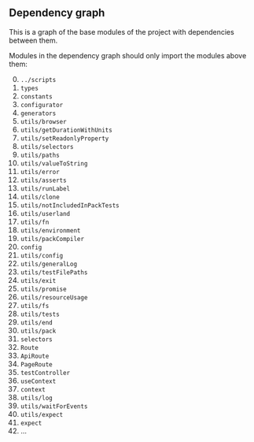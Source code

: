 ## Dependency graph

This is a graph of the base modules of the project with dependencies between them.

Modules in the dependency graph should only import the modules above them:

0. `../scripts`
1. `types`
2. `constants`
3. `configurator`
4. `generators`
5. `utils/browser`
6. `utils/getDurationWithUnits`
7. `utils/setReadonlyProperty`
8. `utils/selectors`
9. `utils/paths`
10. `utils/valueToString`
11. `utils/error`
12. `utils/asserts`
13. `utils/runLabel`
14. `utils/clone`
15. `utils/notIncludedInPackTests`
16. `utils/userland`
17. `utils/fn`
18. `utils/environment`
19. `utils/packCompiler`
20. `config`
21. `utils/config`
22. `utils/generalLog`
23. `utils/testFilePaths`
24. `utils/exit`
25. `utils/promise`
26. `utils/resourceUsage`
27. `utils/fs`
28. `utils/tests`
29. `utils/end`
30. `utils/pack`
31. `selectors`
32. `Route`
33. `ApiRoute`
34. `PageRoute`
35. `testController`
36. `useContext`
37. `context`
38. `utils/log`
39. `utils/waitForEvents`
40. `utils/expect`
41. `expect`
42. ...
